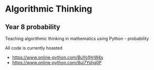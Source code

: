 # Algorithmic Thinking
## Year 8 probability
Teaching algorithmic thinking in mathematics using Python - probability

All code is currently hoasted 

- https://www.online-python.com/BuYo1HrW4s
- https://www.online-python.com/8ui7Yshg0P
